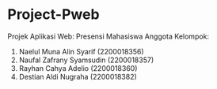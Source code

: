 # Project-Pweb
Projek Aplikasi Web: Presensi Mahasiswa
Anggota Kelompok:
1. Naelul Muna Alin Syarif    (2200018356)
2. Naufal Zafrany Syamsudin   (2200018357)
3. Rayhan Cahya Adelio        (2200018360)
4. Destian Aldi Nugraha       (2200018382)
